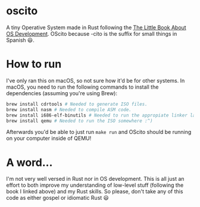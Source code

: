 # oscito

A tiny Operative System made in Rust following the [The Little Book About OS Development](http://littleosbook.github.io). OScito because -cito is the suffix for small things in Spanish :smiley:.

# How to run

I've only ran this on macOS, so not sure how it'd be for other systems. In macOS, you need to run the following commands to install the dependencies (assuming you're using Brew):

```bash
brew install cdrtools # Needed to generate ISO files.
brew install nasm # Needed to compile ASM code.
brew install i686-elf-binutils # Needed to run the appropiate linker later on.
brew install qemu # Needed to run the ISO somewhere :^)
```

Afterwards you'd be able to just run `make run` and OScito should be running on your computer inside of QEMU!

# A word...

I'm not very well versed in Rust nor in OS development. This is all just an effort to both improve my understanding of low-level stuff (following the book I linked above) and my Rust skills. So please, don't take any of this code as either gospel or idiomatic Rust :smiley:


